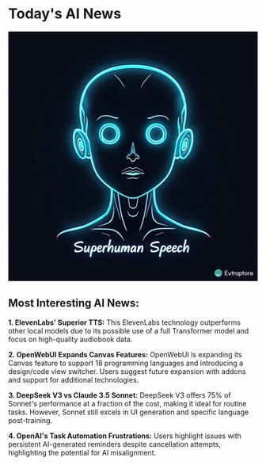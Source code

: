 
# Today's AI News

![Todays Image](pictures/20250118_101202.png)

## Most Interesting AI News:

**1. ElevenLabs' Superior TTS:** This ElevenLabs technology outperforms other local models due to its possible use of a full Transformer model and focus on high-quality audiobook data.

**2. OpenWebUI Expands Canvas Features:** OpenWebUI is expanding its Canvas feature to support 18 programming languages and introducing a design/code view switcher. Users suggest future expansion with addons and support for additional technologies.

**3. DeepSeek V3 vs Claude 3.5 Sonnet:** DeepSeek V3 offers 75% of Sonnet's performance at a fraction of the cost, making it ideal for routine tasks. However, Sonnet still excels in UI generation and specific language post-training.

**4. OpenAI's Task Automation Frustrations:** Users highlight issues with persistent AI-generated reminders despite cancellation attempts, highlighting the potential for AI misalignment.
